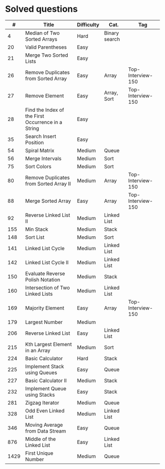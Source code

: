 # Solved questions

| #    | Title                                              | Difficulty | Cat.          | Tag               |
|------|----------------------------------------------------|------------|---------------|-------------------|
| 4    | Median of Two Sorted Arrays                        | Hard       | Binary search |                   |
| 20   | Valid Parentheses                                  | Easy       |               |                   |
| 21   | Merge Two Sorted Lists                             | Easy       |               |                   |
| 26   | Remove Duplicates from Sorted Array                | Easy       | Array         | Top-Interview-150 |
| 27   | Remove Element                                     | Easy       | Array, Sort   | Top-Interview-150 |
| 28   | Find the Index of the First Occurrence in a String | Easy       |               |                   |
| 35   | Search Insert Position                             | Easy       |               |                   |
| 54   | Spiral Matrix                                      | Medium     | Queue         |                   |
| 56   | Merge Intervals                                    | Medium     | Sort          |                   |
| 75   | Sort Colors                                        | Medium     | Sort          |                   |
| 80   | Remove Duplicates from Sorted Array II             | Medium     | Array         | Top-Interview-150 |
| 88   | Merge Sorted Array                                 | Easy       | Array         | Top-Interview-150 |
| 92   | Reverse Linked List II                             | Medium     | Linked List   |                   |
| 155  | Min Stack                                          | Medium     | Stack         |                   |
| 148  | Sort List                                          | Medium     | Sort          |                   |
| 141  | Linked List Cycle                                  | Medium     | Linked List   |                   |
| 142  | Linked List Cycle II                               | Medium     | Linked List   |                   |
| 150  | Evaluate Reverse Polish Notation                   | Medium     | Stack         |                   |
| 160  | Intersection of Two Linked Lists                   | Medium     | Linked List   |                   |
| 169  | Majority Element                                   | Easy       | Array         | Top-Interview-150 |
| 179  | Largest Number                                     | Medium     |               |                   |
| 206  | Reverse Linked List                                | Easy       | Linked List   |                   |
| 215  | Kth Largest Element in an Array                    | Medium     | Sort          |                   |
| 224  | Basic Calculator                                   | Hard       | Stack         |                   |
| 225  | Implement Stack using Queues                       | Easy       | Queue         |                   |
| 227  | Basic Calculator II                                | Medium     | Stack         |                   |
| 232  | Implement Queue using Stacks                       | Easy       | Stack         |                   |
| 281  | Zigzag Iterator                                    | Medium     | Queue         |                   |
| 328  | Odd Even Linked List                               | Medium     | Linked List   |                   |
| 346  | Moving Average from Data Stream                    | Easy       | Queue         |                   |
| 876  | Middle of the Linked List                          | Easy       | Linked List   |                   |
| 1429 | First Unique Number                                | Medium     | Queue         |                   |